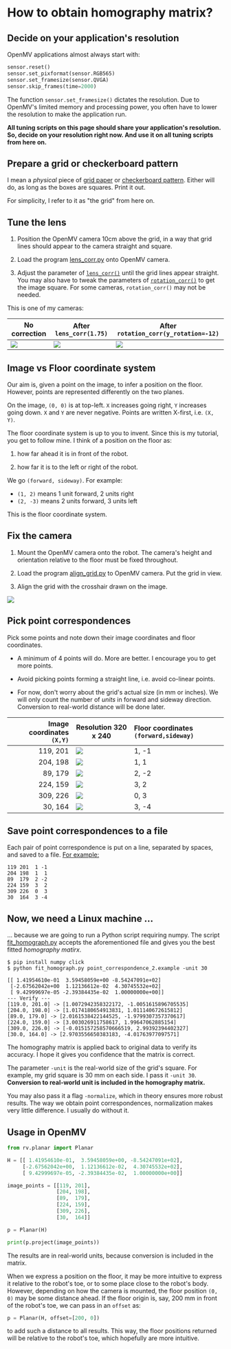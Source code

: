 # How to obtain homography matrix?

## Decide on your application's resolution

OpenMV applications almost always start with:

```python
sensor.reset()
sensor.set_pixformat(sensor.RGB565)
sensor.set_framesize(sensor.QVGA)
sensor.skip_frames(time=2000)
```

The function `sensor.set_framesize()` dictates the resolution. Due to OpenMV's
limited memory and processing power, you often have to lower the resolution to
make the application run.

**All tuning scripts on this page should share your application's resolution.
So, decide on your resolution right now. And use it on all tuning scripts from
here on.**


## Prepare a grid or checkerboard pattern

I mean a *physical* piece of [grid paper](https://incompetech.com/graphpaper/)
or [checkerboard pattern](https://markhedleyjones.com/projects/calibration-checkerboard-collection).
Either will do, as long as the boxes are squares. Print it out.

For simplicity, I refer to it as "the grid" from here on.


## Tune the lens

1. Position the OpenMV camera 10cm above the grid, in a way that grid lines
should appear to the camera straight and square.

2. Load the program [lens_corr.py](lens_corr.py) onto OpenMV camera.

3. Adjust the parameter of
[`lens_corr()`](http://docs.openmv.io/library/omv.image.html#image.image.lens_corr)
until the grid lines appear straight. You may also have to tweak the parameters of
[`rotation_corr()`](http://docs.openmv.io/library/omv.image.html#image.img.rotation_corr)
to get the image square. For some cameras, `rotation_corr()` may not be needed.

This is one of my cameras:

| No correction           | After `lens_corr(1.75)` | After `rotation_corr(y_rotation=-12)` |
| ----------------------- | ----------------------- | ------------------------------------- |
| ![](corrected_none.jpg) | ![](corrected_lens.jpg) | ![](corrected_rotation.jpg)           |


## Image vs Floor coordinate system

Our aim is, given a point on the image, to infer a position on the floor.
However, points are represented differently on the two planes.

On the image, `(0, 0)` is at top-left. `X` increases going right, `Y` increases
going down. `X` and `Y` are never negative. Points are written X-first, i.e. `(X, Y)`.

The floor coordinate system is up to you to invent. Since this is my tutorial,
you get to follow mine. I think of a position on the floor as:

1. how far ahead it is in front of the robot.

2. how far it is to the left or right of the robot.

We go `(forward, sideway)`. For example:
- `(1, 2)` means 1 unit forward, 2 units right
- `(2, -3)` means 2 units forward, 3 units left

This is the floor coordinate system.


## Fix the camera

1. Mount the OpenMV camera onto the robot. The camera's height and orientation
relative to the floor must be fixed throughout.

2. Load the program [align_grid.py](align_grid.py) to OpenMV camera. Put the
grid in view.

3. Align the grid with the crosshair drawn on the image.

![](align_grid.jpg)


## Pick point correspondences

Pick some points and note down their image coordinates and floor coordinates.

- A minimum of 4 points will do. More are better. I encourage you to get more
  points.

- Avoid picking points forming a straight line, i.e. avoid co-linear points.

- For now, don't worry about the grid's actual size (in mm or inches). We will
  only count the number of *units* in forward and sideway direction. Conversion
  to real-world distance will be done later.

| Image coordinates `(X,Y)` | Resolution 320 x 240  | Floor coordinates `(forward,sideway)` |
| ------------------------: | --------------------- | :------------------------------------ |
|           119, 201        | ![](align_grid_1.png) |      1, -1                            |
|           204, 198        | ![](align_grid_2.png) |      1,  1                            |
|            89, 179        | ![](align_grid_3.png) |      2, -2                            |
|           224, 159        | ![](align_grid_4.png) |      3,  2                            |
|           309, 226        | ![](align_grid_5.png) |      0,  3                            |
|            30, 164        | ![](align_grid_6.png) |      3, -4                            |


## Save point correspondences to a file

Each pair of point correspondence is put on a line, separated by spaces, and
saved to a file. [For example:](point_correspondence_2.example)

```
119 201  1 -1
204 198  1  1
89  179  2 -2
224 159  3  2
309 226  0  3
30  164  3 -4
```

## Now, we need a Linux machine ...

... because we are going to run a Python script requiring numpy. The script
[fit_homograph.py](fit_homograph.py) accepts the aforementioned file and gives
you the best fitted *homography matirx*.

```
$ pip install numpy click
$ python fit_homograph.py point_correspondence_2.example -unit 30

[[ 1.41954610e-01  3.59458059e+00 -8.54247091e+02]
 [-2.67562042e+00  1.12136612e-02  4.30745532e+02]
 [ 9.42999697e-05 -2.39384435e-02  1.00000000e+00]]
--- Verify ---
[119.0, 201.0] -> [1.0072942358322172, -1.0051615896705535]
[204.0, 198.0] -> [1.0174180654913831, 1.011140672615812]
[89.0, 179.0] -> [2.0161538422144525, -1.9799307357370617]
[224.0, 159.0] -> [3.003026911758617, 1.99647062885154]
[309.0, 226.0] -> [-0.015157258570666519, 2.99392394402327]
[30.0, 164.0] -> [2.9703556650383183, -4.01763977097571]
```

The homography matrix is applied back to original data to verify its accuracy. I
hope it gives you confidence that the matrix is correct.

The parameter `-unit` is the real-world size of the grid's square. For example,
my grid square is 30 mm on each side. I pass it `-unit 30`. **Conversion to
real-world unit is included in the homography matrix.**

You may also pass it a flag `-normalize`, which in theory ensures more robust
results. The way we obtain point correspondences, normalization makes very
little difference. I usually do without it.


## Usage in OpenMV

```python
from rv.planar import Planar

H = [[ 1.41954610e-01,  3.59458059e+00, -8.54247091e+02],
     [-2.67562042e+00,  1.12136612e-02,  4.30745532e+02],
     [ 9.42999697e-05, -2.39384435e-02,  1.00000000e+00]]

image_points = [[119, 201],
                [204, 198],
                [89,  179],
                [224, 159],
                [309, 226],
                [30,  164]]

p = Planar(H)

print(p.project(image_points))
```

The results are in real-world units, because conversion is included in the
matrix.

When we express a position on the floor, it may be more intuitive to express it
relative to the robot's toe, or to some place close to the robot's body.
However, depending on how the camera is mounted, the floor position `(0, 0)` may
be some distance ahead. If the floor origin is, say, 200 mm in front of the
robot's toe, we can pass in an `offset` as:

```python
p = Planar(H, offset=[200, 0])
```

to add such a distance to all results. This way, the floor positions returned
will be relative to the robot's toe, which hopefully are more intuitive.
